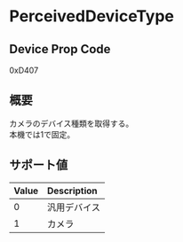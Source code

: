# PerceivedDeviceType

## Device Prop Code

0xD407

## 概要

カメラのデバイス種類を取得する。<BR>
本機では1で固定。

## サポート値

| Value | Description |
|:---|:---|
| 0 | 汎用デバイス |
| 1 | カメラ |
